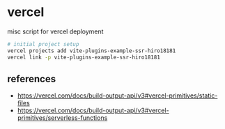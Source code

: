 # vercel

misc script for vercel deployment

```sh
# initial project setup
vercel projects add vite-plugins-example-ssr-hiro18181
vercel link -p vite-plugins-example-ssr-hiro18181
```

## references

- https://vercel.com/docs/build-output-api/v3#vercel-primitives/static-files
- https://vercel.com/docs/build-output-api/v3#vercel-primitives/serverless-functions
